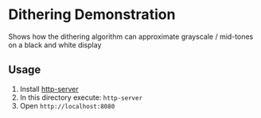 # Dithering Demonstration

Shows how the dithering algorithm can approximate grayscale / mid-tones on a black and white display

## Usage

1. Install [http-server](https://www.npmjs.com/package/http-server)
2. In this directory execute: `http-server`
3. Open `http://localhost:8080`
